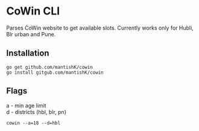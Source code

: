 # CoWin CLI

Parses CoWin website to get available slots. Currently works only for Hubli, Blr urban and Pune.

## Installation
`go get github.com/mantishK/cowin`    
`go install gitgub.com/mantishK/cowin`    

## Flags
a - min age limit    
d - districts (hbl, blr, pn)    

`cowin --a=18 --d=hbl`
